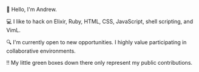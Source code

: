 👋 Hello, I'm Andrew.

💻 I like to hack on Elixir, Ruby, HTML, CSS, JavaScript, shell scripting, and VimL.

🔍 I'm currently open to new opportunities.  I highly value participating in
collaborative environments.

‼️ My little green boxes down there only represent my public contributions.
